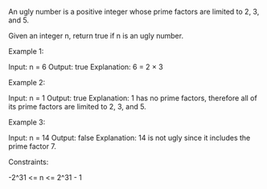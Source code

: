 An ugly number is a positive integer whose prime factors are limited to 2, 3,
and 5.

Given an integer n, return true if n is an ugly number.


Example 1:


Input: n = 6
Output: true
Explanation: 6 = 2 × 3


Example 2:


Input: n = 1
Output: true
Explanation: 1 has no prime factors, therefore all of its prime factors are
limited to 2, 3, and 5.


Example 3:


Input: n = 14
Output: false
Explanation: 14 is not ugly since it includes the prime factor 7.



Constraints:


-2^31 <= n <= 2^31 - 1




